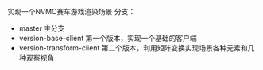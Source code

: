 实现一个NVMC赛车游戏渲染场景
分支：
* master 主分支
* version-base-client 第一个版本，实现一个基础的客户端
* version-transform-client 第二个版本，利用矩阵变换实现场景各种元素和几种观察视角